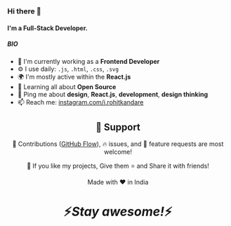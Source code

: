 ### Hi there 👋

#### I'm a Full-Stack Developer.

##### BIO

- 🏢 I'm currently working as a **Frontend Developer**
- ⚙️ I use daily: `.js`, `.html`, `.css`, `.svg`
- 🌍 I'm mostly active within the **React.js**
- 🌱 Learning all about **Open Source**
- 💬 Ping me about **design**, **React.js**, **development**, **design thinking**
- 📫 Reach me: [instagram.com/i.rohitkandare](https://www.instagram.com/i.rohitkandare)

<h2 align="center">🤝 Support</h2>

<p align="center">🎀 Contributions (<a href="https://guides.github.com/introduction/flow" title="GitHub flow">GitHub Flow</a>), 🔥 issues, and 🥮 feature requests are most welcome!</p>

<p align="center">💙 If you like my projects, Give them ⭐ and Share it with friends!</p>
</p>
<p align="center">Made with ❤️ in India</p>

<h1 align='center'>⚡️<i>Stay awesome!</i>⚡️</h1>
